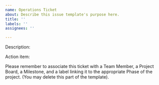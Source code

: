 ```yaml
---
name: Operations Ticket
about: Describe this issue template's purpose here.
title: ''
labels: ''
assignees: ''

---
```


Description: 

Action item: 

Please remember to associate this ticket with a Team Member, a Project Board, a Milestone, and a label linking it to the appropriate Phase of the project. (You may delete this part of the template).
